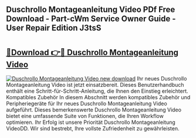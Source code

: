 ## Duschrollo Montageanleitung Video PDf Free Download - Part-cWm Service Owner Guide - User Repair Edition J3tsS

# <h2><a href="http://df7y8q.blite.top/?on=Duschrollo+Montageanleitung+Video">🔗Download 👉🔴 Duschrollo Montageanleitung Video</a></h2>

[![Duschrollo Montageanleitung Video new download](https://i.imgur.com/lujVjoI.png)](http://df7y8q.blite.top/?on=Duschrollo+Montageanleitung+Video)
Ihr neues Duschrollo Montageanleitung Video ist jetzt einsatzbereit. Dieses Benutzerhandbuch enthält eine Schritt-für-Schritt-Anleitung, die Ihnen den Einstieg erleichtert. Kompatibles Zubehör In diesem Abschnitt werden kompatibles Zubehör und Peripheriegeräte für Ihr neues Duschrollo Montageanleitung Video aufgeführt. Dieses bemerkenswerte Duschrollo Montageanleitung Video bietet eine umfassende Suite von Funktionen, die Ihren Workflow optimieren. Ihr Erfolg ist unsere Priorität Duschrollo Montageanleitung VideoDD. Wir sind bestrebt, Ihre vollste Zufriedenheit zu gewährleisten.
